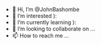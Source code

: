 - 👋 Hi, I’m @JohnBashombe
- 👀 I’m interested ):
- 🌱 I’m currently learning ): 
- 💞️ I’m looking to collaborate on ...
- 📫 How to reach me ...

<!---
JohnBashombe/JohnBashombe is a ✨ special ✨ repository because its `README.md` (this file) appears on your GitHub profile.
You can click the Preview link to take a look at your changes.
--->
